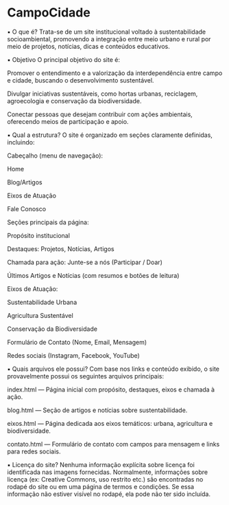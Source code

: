 # CampoCidade
▪ O que é?
Trata-se de um site institucional voltado à sustentabilidade socioambiental, promovendo a integração entre meio urbano e rural por meio de projetos, notícias, dicas e conteúdos educativos.

▪ Objetivo
O principal objetivo do site é:

Promover o entendimento e a valorização da interdependência entre campo e cidade, buscando o desenvolvimento sustentável.

Divulgar iniciativas sustentáveis, como hortas urbanas, reciclagem, agroecologia e conservação da biodiversidade.

Conectar pessoas que desejam contribuir com ações ambientais, oferecendo meios de participação e apoio.

▪ Qual a estrutura?
O site é organizado em seções claramente definidas, incluindo:

Cabeçalho (menu de navegação):

Home

Blog/Artigos

Eixos de Atuação

Fale Conosco

Seções principais da página:

Propósito institucional

Destaques: Projetos, Notícias, Artigos

Chamada para ação: Junte-se a nós (Participar / Doar)

Últimos Artigos e Notícias (com resumos e botões de leitura)

Eixos de Atuação:

Sustentabilidade Urbana

Agricultura Sustentável

Conservação da Biodiversidade

Formulário de Contato (Nome, Email, Mensagem)

Redes sociais (Instagram, Facebook, YouTube)

▪ Quais arquivos ele possui?
Com base nos links e conteúdo exibido, o site provavelmente possui os seguintes arquivos principais:

index.html — Página inicial com propósito, destaques, eixos e chamada à ação.

blog.html — Seção de artigos e notícias sobre sustentabilidade.

eixos.html — Página dedicada aos eixos temáticos: urbana, agricultura e biodiversidade.

contato.html — Formulário de contato com campos para mensagem e links para redes sociais.

▪ Licença do site?
Nenhuma informação explícita sobre licença foi identificada nas imagens fornecidas. Normalmente, informações sobre licença (ex: Creative Commons, uso restrito etc.) são encontradas no rodapé do site ou em uma página de termos e condições. Se essa informação não estiver visível no rodapé, ela pode não ter sido incluída.
